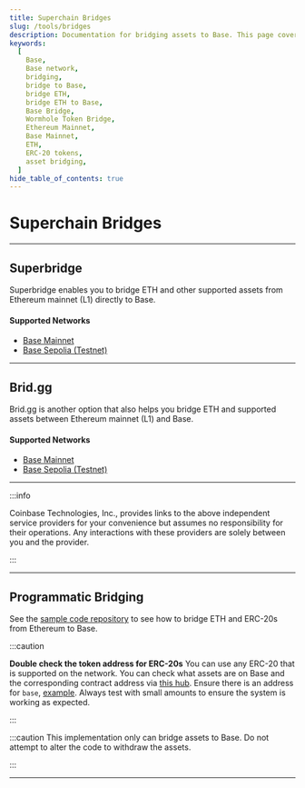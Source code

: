 ```yaml
---
title: Superchain Bridges
slug: /tools/bridges
description: Documentation for bridging assets to Base. This page covers how to bridge ETH and ERC-20s between Ethereum (L1) and Base along with essential information.
keywords:
  [
    Base,
    Base network,
    bridging,
    bridge to Base,
    bridge ETH,
    bridge ETH to Base,
    Base Bridge,
    Wormhole Token Bridge,
    Ethereum Mainnet,
    Base Mainnet,
    ETH,
    ERC-20 tokens,
    asset bridging,
  ]
hide_table_of_contents: true
---
```


# Superchain Bridges

---

## Superbridge

Superbridge enables you to bridge ETH and other supported assets from Ethereum mainnet (L1) directly to Base.

#### Supported Networks

- [Base Mainnet](https://superbridge.app/base)
- [Base Sepolia (Testnet)](https://superbridge.app/base-sepolia)

---

## Brid.gg

Brid.gg is another option that also helps you bridge ETH and supported assets between Ethereum mainnet (L1) and Base.

#### Supported Networks

- [Base Mainnet](https://brid.gg/base)
- [Base Sepolia (Testnet)](https://testnet.brid.gg/base-sepolia)

---

:::info

Coinbase Technologies, Inc., provides links to the above independent service providers for your convenience but assumes no responsibility for their operations. Any interactions with these providers are solely between you and the provider.

:::

---

## Programmatic Bridging

See the [sample code repository](https://github.com/base-org/guides/tree/main/bridge/native) to see how to bridge ETH and ERC-20s from Ethereum to Base.

:::caution

**Double check the token address for ERC-20s** You can use any ERC-20 that is
supported on the network. You can check what assets are on Base and the
corresponding contract address via [this hub](https://github.com/ethereum-optimism/ethereum-optimism.github.io/tree/master/data).
Ensure there is an address for `base`, [example](https://github.com/ethereum-optimism/ethereum-optimism.github.io/blob/master/data/WETH/data.json#L16-L18).
Always test with small amounts to ensure the system is working as expected.

:::

:::caution
This implementation only can bridge assets to Base. Do not attempt to alter the
code to withdraw the assets.

:::

---

```

```
